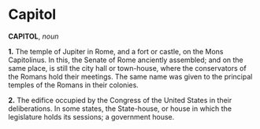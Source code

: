 # Capitol

**CAPITOL**, _noun_

**1.** The temple of Jupiter in Rome, and a fort or castle, on the Mons Capitolinus. In this, the Senate of Rome anciently assembled; and on the same place, is still the city hall or town-house, where the conservators of the Romans hold their meetings. The same name was given to the principal temples of the Romans in their colonies.

**2.** The edifice occupied by the Congress of the United States in their deliberations. In some states, the State-house, or house in which the legislature holds its sessions; a government house.